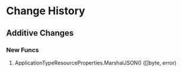 # Change History

## Additive Changes

### New Funcs

1. ApplicationTypeResourceProperties.MarshalJSON() ([]byte, error)
